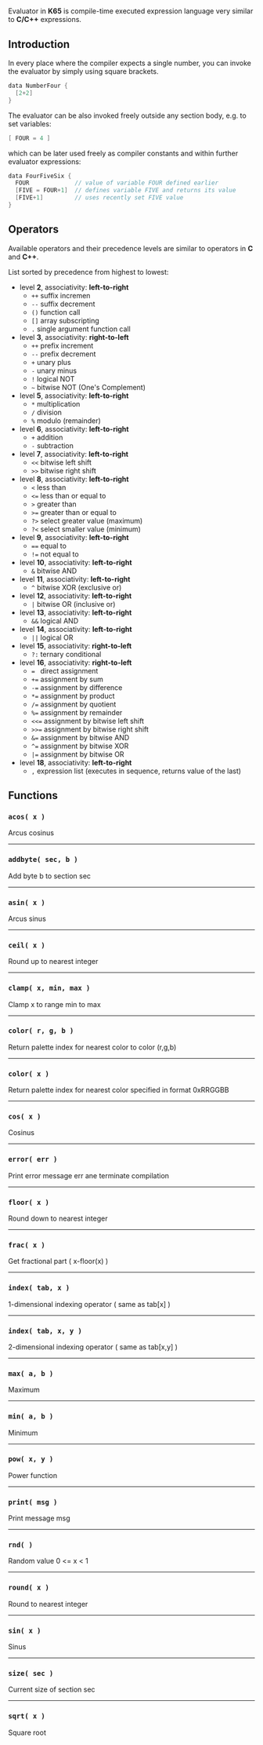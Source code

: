 #

Evaluator in **K65** is compile-time executed expression language very similar to **C/C++** expressions.

## Introduction

In every place where the compiler expects a single number, you can invoke the evaluator by simply using square brackets.

```c
data NumberFour {
  [2+2]
}
```

The evaluator can be also invoked freely outside any section body, e.g. to set variables:

```c
[ FOUR = 4 ]
```

which can be later used freely as compiler constants and within further evaluator expressions:

```c
data FourFiveSix {
  FOUR             // value of variable FOUR defined earlier
  [FIVE = FOUR+1]  // defines variable FIVE and returns its value
  [FIVE+1]         // uses recently set FIVE value
}
```

## Operators

Available operators and their precedence levels are similar to operators in **C** and **C++**.

List sorted by precedence from highest to lowest:

* level __2__, associativity: **left-to-right**
    * `++` suffix incremen
    * `--` suffix decrement
    * `()` function call
    * `[]` array subscripting
    * `.` single argument function call
* level __3__, associativity: **right-to-left**
    * `++`  prefix increment
    * `--`  prefix decrement
    * `+`  unary plus
    * `-`  unary minus
    * `!`  logical NOT
    * `~`  bitwise NOT (One's Complement)
* level __5__, associativity: **left-to-right**
    * `*` multiplication
    * `/` division
    * `%` modulo (remainder)
* level __6__, associativity: **left-to-right**
    * `+` addition
    * `-` subtraction
* level __7__, associativity: **left-to-right**
    * `<<`  bitwise left shift
    * `>>`  bitwise right shift
* level __8__, associativity: **left-to-right**
    * `<` less than
    * `<=` less than or equal to
    * `>` greater than
    * `>=` greater than or equal to
    * `?>` select greater value (maximum)
    * `?<` select smaller value (minimum)
* level __9__, associativity: **left-to-right**
    * `==` equal to
    * `!=` not equal to
* level __10__, associativity: **left-to-right**
    * `&` bitwise AND
* level __11__, associativity: **left-to-right**
    * `^` bitwise XOR (exclusive or)
* level __12__, associativity: **left-to-right**
    * `|` bitwise OR (inclusive or)
* level __13__, associativity: **left-to-right**
    * `&&` logical AND
* level __14__, associativity: **left-to-right**
    * `||` logical OR
* level __15__, associativity: **right-to-left**
    * `?:` ternary conditional
* level __16__, associativity: **right-to-left**
    * `= `  direct assignment
    * `+=`  assignment by sum
    * `-=`  assignment by difference
    * `*=`  assignment by product
    * `/=`  assignment by quotient
    * `%=`  assignment by remainder
    * `<<=` assignment by bitwise left shift
    * `>>=` assignment by bitwise right shift
    * `&=`  assignment by bitwise AND
    * `^=`  assignment by bitwise XOR
    * `|=`  assignment by bitwise OR
* level __18__, associativity: **left-to-right**
    * `,` expression list (executes in sequence, returns value of the last)

## Functions

### `acos( x )`

Arcus cosinus

---

### `addbyte( sec, b )`

Add byte b to section sec

---

### `asin( x )`

Arcus sinus

---

### `ceil( x )`

Round up to nearest integer

---

### `clamp( x, min, max )`

Clamp x to range min to max

---

### `color( r, g, b )`

Return palette index for nearest color to color (r,g,b)

---

### `color( x )`

Return palette index for nearest color specified in format 0xRRGGBB

---

### `cos( x )`

Cosinus

---

### `error( err )`

Print error message err ane terminate compilation

---

### `floor( x )`

Round down to nearest integer

---

### `frac( x )`

Get fractional part ( x-floor(x) )

---

### `index( tab, x )`

1-dimensional indexing operator ( same as tab[x] )

---

### `index( tab, x, y )`

2-dimensional indexing operator ( same as tab[x,y] )

---

### `max( a, b )`

Maximum

---

### `min( a, b )`

Minimum

---

### `pow( x, y )`

Power function

---

### `print( msg )`

Print message msg

---

### `rnd( )`

Random value 0 <= x < 1

---

### `round( x )`

Round to nearest integer

---

### `sin( x )`

Sinus

---

### `size( sec )`

Current size of section sec

---

### `sqrt( x )`

Square root